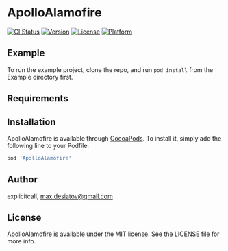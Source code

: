 # ApolloAlamofire

[![CI Status](https://img.shields.io/travis/explicitcall/ApolloAlamofire.svg?style=flat)](https://travis-ci.org/explicitcall/ApolloAlamofire)
[![Version](https://img.shields.io/cocoapods/v/ApolloAlamofire.svg?style=flat)](https://cocoapods.org/pods/ApolloAlamofire)
[![License](https://img.shields.io/cocoapods/l/ApolloAlamofire.svg?style=flat)](https://cocoapods.org/pods/ApolloAlamofire)
[![Platform](https://img.shields.io/cocoapods/p/ApolloAlamofire.svg?style=flat)](https://cocoapods.org/pods/ApolloAlamofire)

## Example

To run the example project, clone the repo, and run `pod install` from the Example directory first.

## Requirements

## Installation

ApolloAlamofire is available through [CocoaPods](https://cocoapods.org). To install
it, simply add the following line to your Podfile:

```ruby
pod 'ApolloAlamofire'
```

## Author

explicitcall, max.desiatov@gmail.com

## License

ApolloAlamofire is available under the MIT license. See the LICENSE file for more info.
